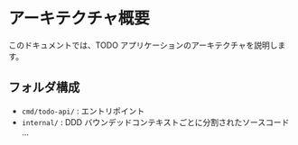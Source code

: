 # アーキテクチャ概要

このドキュメントでは、TODO アプリケーションのアーキテクチャを説明します。

## フォルダ構成
- `cmd/todo-api/` : エントリポイント
- `internal/`   : DDD バウンデッドコンテキストごとに分割されたソースコード
...
